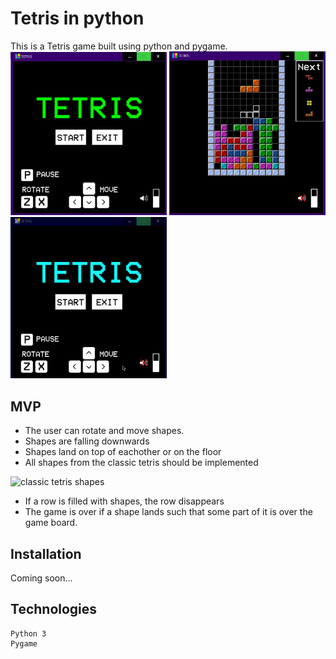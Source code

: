  # Tetris in python

This is a Tetris game built using python and pygame.   
<img src="tetris/images/TitlePage.png" width="250">
<img src="tetris/images/GamePlay.png" width="250">
<img src="tetris/images/GamePlay.gif" width="250">


## MVP

* The user can rotate and move shapes.
* Shapes are falling downwards
* Shapes land on top of eachother or on the floor
* All shapes from the classic tetris should be implemented

<img src="teris/images/tetris-shapes.png" alt="classic tetris shapes"/>

* If a row is filled with shapes, the row disappears
* The game is over if a shape lands such that some part of it is over the game board.


## Installation

Coming soon...

## Technologies
    Python 3
    Pygame
